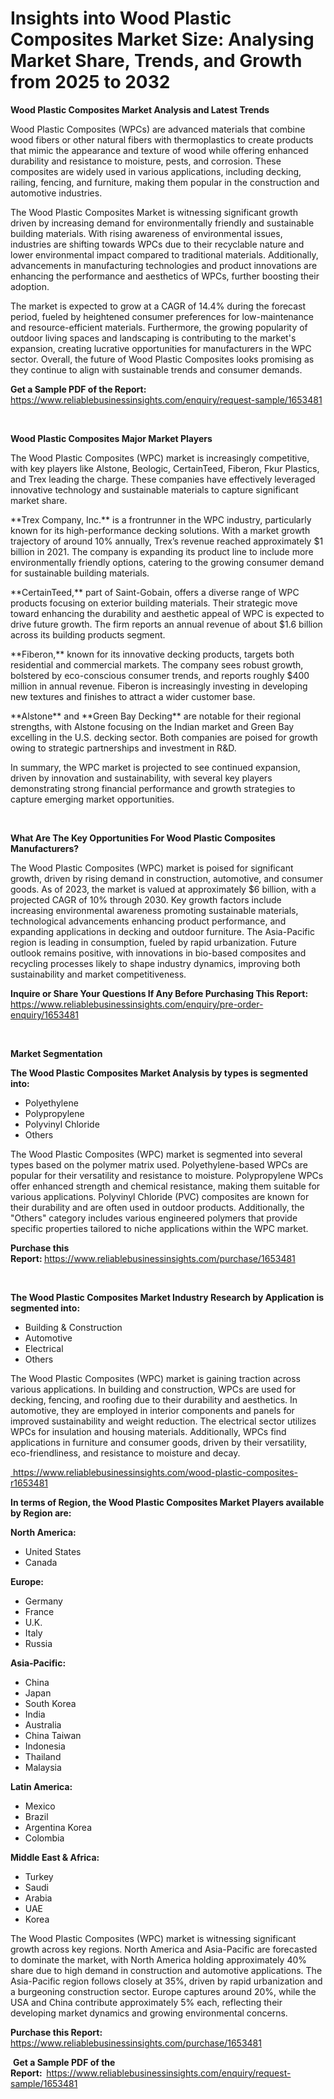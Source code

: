 <p><h1>Insights into Wood Plastic Composites Market Size: Analysing Market Share, Trends, and Growth from 2025 to 2032</h1></p><p><strong>Wood Plastic Composites Market Analysis and Latest Trends</strong></p>
<p><p>Wood Plastic Composites (WPCs) are advanced materials that combine wood fibers or other natural fibers with thermoplastics to create products that mimic the appearance and texture of wood while offering enhanced durability and resistance to moisture, pests, and corrosion. These composites are widely used in various applications, including decking, railing, fencing, and furniture, making them popular in the construction and automotive industries.</p><p>The Wood Plastic Composites Market is witnessing significant growth driven by increasing demand for environmentally friendly and sustainable building materials. With rising awareness of environmental issues, industries are shifting towards WPCs due to their recyclable nature and lower environmental impact compared to traditional materials. Additionally, advancements in manufacturing technologies and product innovations are enhancing the performance and aesthetics of WPCs, further boosting their adoption.</p><p>The market is expected to grow at a CAGR of 14.4% during the forecast period, fueled by heightened consumer preferences for low-maintenance and resource-efficient materials. Furthermore, the growing popularity of outdoor living spaces and landscaping is contributing to the market's expansion, creating lucrative opportunities for manufacturers in the WPC sector. Overall, the future of Wood Plastic Composites looks promising as they continue to align with sustainable trends and consumer demands.</p></p>
<p><strong>Get a Sample PDF of the Report:&nbsp;</strong> <a href="https://www.reliablebusinessinsights.com/enquiry/request-sample/1653481?utm_campaign=2319&utm_medium=2&utm_source=Github&utm_content=ia&utm_term=16042025&utm_id=wood-plastic-composites">https://www.reliablebusinessinsights.com/enquiry/request-sample/1653481</a></p>
<p>&nbsp;</p>
<p><strong>Wood Plastic Composites Major Market Players</strong></p>
<p><p>The Wood Plastic Composites (WPC) market is increasingly competitive, with key players like Alstone, Beologic, CertainTeed, Fiberon, Fkur Plastics, and Trex leading the charge. These companies have effectively leveraged innovative technology and sustainable materials to capture significant market share.</p><p>**Trex Company, Inc.** is a frontrunner in the WPC industry, particularly known for its high-performance decking solutions. With a market growth trajectory of around 10% annually, Trex’s revenue reached approximately $1 billion in 2021. The company is expanding its product line to include more environmentally friendly options, catering to the growing consumer demand for sustainable building materials.</p><p>**CertainTeed,** part of Saint-Gobain, offers a diverse range of WPC products focusing on exterior building materials. Their strategic move toward enhancing the durability and aesthetic appeal of WPC is expected to drive future growth. The firm reports an annual revenue of about $1.6 billion across its building products segment.</p><p>**Fiberon,** known for its innovative decking products, targets both residential and commercial markets. The company sees robust growth, bolstered by eco-conscious consumer trends, and reports roughly $400 million in annual revenue. Fiberon is increasingly investing in developing new textures and finishes to attract a wider customer base.</p><p>**Alstone** and **Green Bay Decking** are notable for their regional strengths, with Alstone focusing on the Indian market and Green Bay excelling in the U.S. decking sector. Both companies are poised for growth owing to strategic partnerships and investment in R&D.</p><p>In summary, the WPC market is projected to see continued expansion, driven by innovation and sustainability, with several key players demonstrating strong financial performance and growth strategies to capture emerging market opportunities.</p></p>
<p>&nbsp;</p>
<p><strong>What Are The Key Opportunities For Wood Plastic Composites Manufacturers?</strong></p>
<p><p>The Wood Plastic Composites (WPC) market is poised for significant growth, driven by rising demand in construction, automotive, and consumer goods. As of 2023, the market is valued at approximately $6 billion, with a projected CAGR of 10% through 2030. Key growth factors include increasing environmental awareness promoting sustainable materials, technological advancements enhancing product performance, and expanding applications in decking and outdoor furniture. The Asia-Pacific region is leading in consumption, fueled by rapid urbanization. Future outlook remains positive, with innovations in bio-based composites and recycling processes likely to shape industry dynamics, improving both sustainability and market competitiveness.</p></p>
<p><strong>Inquire or Share Your Questions If Any Before Purchasing This Report:</strong> <a href="https://www.reliablebusinessinsights.com/enquiry/pre-order-enquiry/1653481?utm_campaign=2319&utm_medium=2&utm_source=Github&utm_content=ia&utm_term=16042025&utm_id=wood-plastic-composites">https://www.reliablebusinessinsights.com/enquiry/pre-order-enquiry/1653481</a></p>
<p>&nbsp;</p>
<p><strong>Market Segmentation</strong></p>
<p><strong>The Wood Plastic Composites Market Analysis by types is segmented into:</strong></p>
<p><ul><li>Polyethylene</li><li>Polypropylene</li><li>Polyvinyl Chloride</li><li>Others</li></ul></p>
<p><p>The Wood Plastic Composites (WPC) market is segmented into several types based on the polymer matrix used. Polyethylene-based WPCs are popular for their versatility and resistance to moisture. Polypropylene WPCs offer enhanced strength and chemical resistance, making them suitable for various applications. Polyvinyl Chloride (PVC) composites are known for their durability and are often used in outdoor products. Additionally, the "Others" category includes various engineered polymers that provide specific properties tailored to niche applications within the WPC market.</p></p>
<p><strong>Purchase this Report:&nbsp;</strong><a href="https://www.reliablebusinessinsights.com/purchase/1653481?utm_campaign=2319&utm_medium=2&utm_source=Github&utm_content=ia&utm_term=16042025&utm_id=wood-plastic-composites">https://www.reliablebusinessinsights.com/purchase/1653481</a></p>
<p>&nbsp;</p>
<p><strong>The Wood Plastic Composites Market Industry Research by Application is segmented into:</strong></p>
<p><ul><li>Building & Construction</li><li>Automotive</li><li>Electrical</li><li>Others</li></ul></p>
<p><p>The Wood Plastic Composites (WPC) market is gaining traction across various applications. In building and construction, WPCs are used for decking, fencing, and roofing due to their durability and aesthetics. In automotive, they are employed in interior components and panels for improved sustainability and weight reduction. The electrical sector utilizes WPCs for insulation and housing materials. Additionally, WPCs find applications in furniture and consumer goods, driven by their versatility, eco-friendliness, and resistance to moisture and decay.</p></p>
<p><a href="https://www.reliablebusinessinsights.com/wood-plastic-composites-r1653481?utm_campaign=2319&utm_medium=2&utm_source=Github&utm_content=ia&utm_term=16042025&utm_id=wood-plastic-composites">&nbsp;https://www.reliablebusinessinsights.com/wood-plastic-composites-r1653481</a></p>
<p><strong>In terms of Region, the Wood Plastic Composites Market Players available by Region are:</strong></p>
<p>
    <p> <strong> North America: </strong>
        <ul>
            <li>United States</li>
            <li>Canada</li>
        </ul>
        </p> 
    <p> <strong> Europe: </strong>
        <ul>
            <li>Germany</li>
            <li>France</li>
            <li>U.K.</li>
            <li>Italy</li>
            <li>Russia</li>
        </ul>
        </p> 
    <p> <strong> Asia-Pacific: </strong>
        <ul>
            <li>China</li>
            <li>Japan</li>
            <li>South Korea</li>
            <li>India</li>
            <li>Australia</li>
            <li>China Taiwan</li>
            <li>Indonesia</li>
            <li>Thailand</li>
            <li>Malaysia</li>
        </ul>
        </p> 
    <p> <strong> Latin America: </strong>
        <ul>
            <li>Mexico</li>
            <li>Brazil</li>
            <li>Argentina Korea</li>
            <li>Colombia</li>
        </ul>
        </p> 
    <p> <strong> Middle East & Africa: </strong>
        <ul>
            <li>Turkey</li>
            <li>Saudi</li>
            <li>Arabia</li>
            <li>UAE</li>
            <li>Korea</li>
        </ul>
    </p>
    </p>
<p><p>The Wood Plastic Composites (WPC) market is witnessing significant growth across key regions. North America and Asia-Pacific are forecasted to dominate the market, with North America holding approximately 40% share due to high demand in construction and automotive applications. The Asia-Pacific region follows closely at 35%, driven by rapid urbanization and a burgeoning construction sector. Europe captures around 20%, while the USA and China contribute approximately 5% each, reflecting their developing market dynamics and growing environmental concerns.</p></p>
<p><strong>Purchase this Report: </strong><a href="https://www.reliablebusinessinsights.com/purchase/1653481?utm_campaign=2319&utm_medium=2&utm_source=Github&utm_content=ia&utm_term=16042025&utm_id=wood-plastic-composites">https://www.reliablebusinessinsights.com/purchase/1653481</a></p>
<p>&nbsp;<strong>Get a Sample PDF of the Report:&nbsp;&nbsp;</strong><a href="https://www.reliablebusinessinsights.com/enquiry/request-sample/1653481?utm_campaign=2319&utm_medium=2&utm_source=Github&utm_content=ia&utm_term=16042025&utm_id=wood-plastic-composites">https://www.reliablebusinessinsights.com/enquiry/request-sample/1653481</a></p>
<p><strong></strong></p>
<p><p></p><p></p><p></p></p>